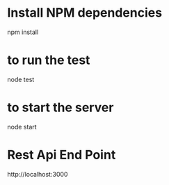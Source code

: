 # Install NPM dependencies
npm install

# to run the test
node test

# to start the server
node start

# Rest Api End Point
http://localhost:3000
